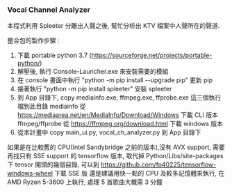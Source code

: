 ### Vocal Channel Analyzer

本程式利用 Spleeter 分離出人聲之後,
幫忙分析出 KTV 檔案中人聲所在的聲道.


整合包的製作步驟 :
1. 下載 portable python 3.7 (https://sourceforge.net/projects/portable-python/)
2. 解壓後, 執行 Console-Launcher.exe 來安裝需要的模組
3. 在 console 畫面中執行 "python -m pip install --upgrade pip" 更新 pip
4. 接著執行 "python -m pip install spleeter" 安裝 spleeter
5. 到 App 目錄下, copy mediainfo.exe, ffmpeg.exe, ffprobe.exe 這三個執行檔到此目錄
      mediainfo 從 https://mediaarea.net/en/MediaInfo/Download/Windows 下載 CLI 版本
      ffmpeg/ffprobe 從  https://ffmpeg.org/download.html 下載 windows 版本
6. 從本計畫中 copy main_ui.py, vocal_ch_analyzer.py 到 App 目錄下

如果是在比較舊的 CPU(Intel Sandybridge 之前的版本),沒有 AVX support,
需要再找只有 SSE support 的 tensorflow 版本, 取代掉
Python/Libs/site-packages 下 tensor 開頭的幾個目錄,
可以到 https://github.com/fo40225/tensorflow-windows-wheel 下載 SSE 版
還是建議用快一點的 CPU 及較多記憶體來執行,
在 AMD Ryzen 5-3600 上執行, 處理 5 首歌曲大概需 3 分鐘 
